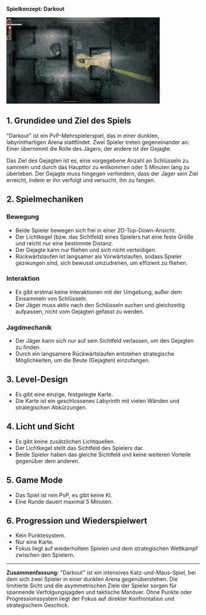 **Spielkonzept: Darkout**

![Darkout vision](assets/image.png)

## 1. **Grundidee und Ziel des Spiels**
"Darkout" ist ein PvP-Mehrspielerspiel, das in einer dunklen, labyrinthartigen Arena stattfindet. Zwei Spieler treten gegeneinander an: Einer übernimmt die Rolle des Jägers, der andere ist der Gejagte.

Das Ziel des Gejagten ist es, eine vorgegebene Anzahl an Schlüsseln zu sammeln und durch das Haupttor zu entkommen oder 5 Minuten lang zu überleben. Der Gejagte muss hingegen verhindern, dass der Jäger sein Ziel erreicht, indem er ihn verfolgt und versucht, ihn zu fangen.

## 2. **Spielmechaniken**
### Bewegung
- Beide Spieler bewegen sich frei in einer 2D-Top-Down-Ansicht.
- Der Lichtkegel (bzw. das Sichtfeld) eines Spielers hat eine feste Größe und reicht nur eine bestimmte Distanz.
- Der Gejagte kann nur fliehen und sich nicht verteidigen.
- Rückwärtslaufen ist langsamer als Vorwärtslaufen, sodass Spieler gezwungen sind, sich bewusst umzudrehen, um effizient zu fliehen.

### Interaktion
- Es gibt erstmal keine Interaktionen mit der Umgebung, außer dem Einsammeln von Schlüsseln.
- Der Jäger muss aktiv nach den Schlüsseln suchen und gleichzeitig aufpassen, nicht vom Gejagten gefasst zu werden.

### Jagdmechanik
- Der Jäger kann sich nur auf sein Sichtfeld verlassen, um den Gejagten zu finden.
- Durch ein langsamere Rückwärtslaufen entstehen strategische Möglichkeiten, um die Beute (Gejagten) einzufangen.

## 3. **Level-Design**
- Es gibt eine einzige, festgelegte Karte.
- Die Karte ist ein geschlossenes Labyrinth mit vielen Wänden und strategischen Abkürzungen.

## 4. **Licht und Sicht**
- Es gibt keine zusätzlichen Lichtquellen.
- Der Lichtkegel stellt das Sichtfeld des Spielers dar.
- Beide Spieler haben das gleiche Sichtfeld und keine weiteren Vorteile gegenüber dem anderen.

## 5. **Game Mode**
- Das Spiel ist rein PvP, es gibt keine KI.
- Eine Runde dauert maximal 5 Minuten.

## 6. **Progression und Wiederspielwert**
- Kein Punktesystem.
- Nur eine Karte.
- Fokus liegt auf wiederholtem Spielen und dem strategischen Wettkampf zwischen den Spielern.

---

**Zusammenfassung:**
"Darkout" ist ein intensives Katz-und-Maus-Spiel, bei dem sich zwei Spieler in einer dunklen Arena gegenüberstehen. Die limitierte Sicht und die asymmetrischen Ziele der Spieler sorgen für spannende Verfolgungsjagden und taktische Manöver. Ohne Punkte oder Progressionssystem liegt der Fokus auf direkter Konfrontation und strategischem Geschick.
